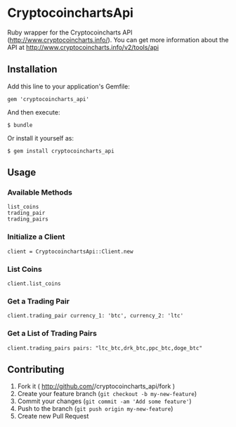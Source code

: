 # CryptocoinchartsApi

Ruby wrapper for the Cryptocoincharts API (http://www.cryptocoincharts.info/).
You can get more information about the API at http://www.cryptocoincharts.info/v2/tools/api

## Installation

Add this line to your application's Gemfile:

    gem 'cryptocoincharts_api'

And then execute:

    $ bundle

Or install it yourself as:

    $ gem install cryptocoincharts_api

## Usage

### Available Methods

    list_coins
    trading_pair
    trading_pairs

### Initialize a Client

    client = CryptocoinchartsApi::Client.new

### List Coins
  
    client.list_coins

### Get a Trading Pair

    client.trading_pair currency_1: 'btc', currency_2: 'ltc'

### Get a List of Trading Pairs

    client.trading_pairs pairs: "ltc_btc,drk_btc,ppc_btc,doge_btc"


## Contributing

1. Fork it ( http://github.com/<my-github-username>/cryptocoincharts_api/fork )
2. Create your feature branch (`git checkout -b my-new-feature`)
3. Commit your changes (`git commit -am 'Add some feature'`)
4. Push to the branch (`git push origin my-new-feature`)
5. Create new Pull Request
